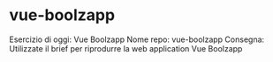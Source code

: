 # vue-boolzapp

Esercizio di oggi: Vue Boolzapp
Nome repo: vue-boolzapp
Consegna:
Utilizzate il brief per riprodurre la web application Vue Boolzapp
